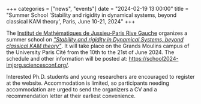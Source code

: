 +++
categories = ["news", "events"]
date = "2024-02-19 13:00:00"
title = "Summer School 'Stability and rigidity in dynamical systems, beyond classical 
KAM theory', Paris, June 10-21, 2024" 
+++

The [Institut de Mathématiques de Jussieu-Paris Rive Gauche](https://www.imj-prg.fr/en/)
organizes a summer school on [*"Stability and rigidity in Dynamical Systems, beyond
classical KAM theory"*](https://school2024-imjprg.sciencesconf.org/). It will take 
place on the Grands Moulins campus of the University Paris Cité from the 10th to 
the 21st of June 2024. The schedule and other 
information will be posted at: <https://school2024-imjprg.sciencesconf.org/>.

Interested Ph.D. students and young researchers are encouraged to register
at the website. Accommodation is limited, so participants needing accommodation
are urged to send the organizers a CV and a recommendation letter at their 
earliest convenience.
